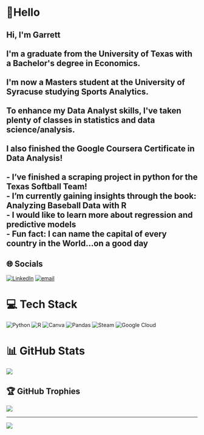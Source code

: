 # 💫Hello
## Hi, I'm Garrett<br><br> I'm a graduate from the University of Texas with a Bachelor's degree in Economics.<br/><br> I'm now a Masters student at the University of Syracuse studying Sports Analytics.<br/><br> To enhance my Data Analyst skills, I've taken plenty of classes in statistics and data science/analysis.<br/><br> I also finished the Google Coursera Certificate in Data Analysis!<br><br>- I’ve finished a scraping project in python for the Texas Softball Team!<br>- I’m currently gaining insights through the book: Analyzing Baseball Data with R<br>- I would like to learn more about regression and predictive models<br>- Fun fact: I can name the capital of every country in the World...on a good day


## 🌐 Socials
[![LinkedIn](https://img.shields.io/badge/LinkedIn-%230077B5.svg?logo=linkedin&logoColor=white)](https://linkedin.com/in/garrett-johnson07) [![email](https://img.shields.io/badge/Email-D14836?logo=gmail&logoColor=white)](mailto:garrettmicah10@gmail.com) 

# 💻 Tech Stack
![Python](https://img.shields.io/badge/python-3670A0?style=for-the-badge&logo=python&logoColor=ffdd54) ![R](https://img.shields.io/badge/r-%23276DC3.svg?style=for-the-badge&logo=r&logoColor=white) ![Canva](https://img.shields.io/badge/Canva-%2300C4CC.svg?style=for-the-badge&logo=Canva&logoColor=white) ![Pandas](https://img.shields.io/badge/pandas-%23150458.svg?style=for-the-badge&logo=pandas&logoColor=white) ![Steam](https://img.shields.io/badge/steam-%23000000.svg?style=for-the-badge&logo=steam&logoColor=white) ![Google Cloud](https://img.shields.io/badge/GoogleCloud-%234285F4.svg?style=for-the-badge&logo=google-cloud&logoColor=white)

# 📊 GitHub Stats
![](https://github-readme-stats.vercel.app/api?username=garrettmj5&theme=dark&hide_border=false&include_all_commits=false&count_private=false)<br/>

## 🏆 GitHub Trophies
![](https://github-profile-trophy.vercel.app/?username=garrettmj5&theme=radical&no-frame=true&no-bg=false&margin-w=4)

---
[![](https://visitcount.itsvg.in/api?id=garrettmj5&icon=0&color=0)](https://visitcount.itsvg.in)

<!-- Proudly created with GPRM ( https://gprm.itsvg.in ) -->
